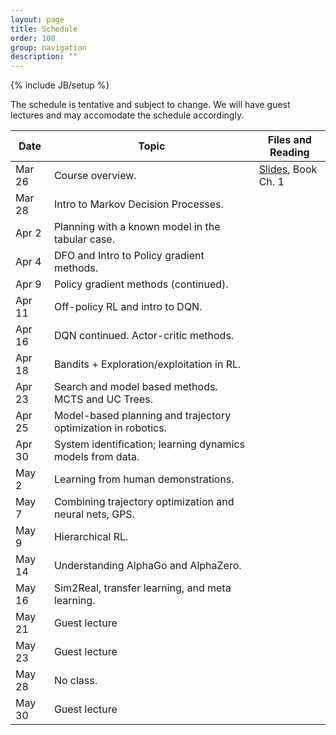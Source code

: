 ```yaml
---
layout: page
title: Schedule
order: 100
group: navigation
description: ""
---
```

{% include JB/setup %}

The schedule is tentative and subject to change. We will have guest lectures and may accomodate the schedule accordingly.

| Date                        |   Topic                                               | Files and Reading                |
|-----------------------------| ------------------------------------------------------| -------------------------------- |
| Mar 26                      |   Course overview. | [Slides](files/lecture1.pdf), Book Ch. 1 |
| Mar 28                      |   Intro to Markov Decision Processes. |
| Apr 2                  	  |   Planning with a known model in the tabular case. |
| Apr 4                  	  |   DFO and Intro to Policy gradient methods. |
| Apr 9                       |   Policy gradient methods (continued). |
| Apr 11                      |   Off-policy RL and intro to DQN. |
| Apr 16                      |   DQN continued. Actor-critic methods. |
| Apr 18                      |   Bandits + Exploration/exploitation in RL. |
| Apr 23                      |   Search and model based methods. MCTS and UC Trees. |
| Apr 25                      |   Model-based planning and trajectory optimization in robotics. |
| Apr 30                      |   System identification; learning dynamics models from data. |
| May 2                       |   Learning from human demonstrations. |
| May 7                       |   Combining trajectory optimization and neural nets, GPS. |
| May 9                       |   Hierarchical RL. |
| May 14                      |   Understanding AlphaGo and AlphaZero. |
| May 16                      |   Sim2Real, transfer learning, and meta learning. |
| May 21                      |   Guest lecture |
| May 23                      |   Guest lecture |
| May 28                      |   No class. |
| May 30                      |   Guest lecture |